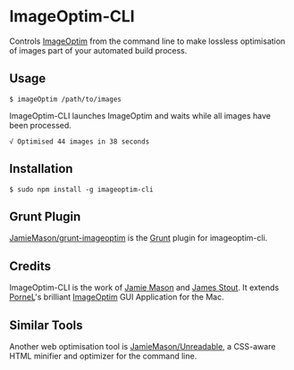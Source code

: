 # ImageOptim-CLI

Controls [ImageOptim](http://imageoptim.com) from the command line to make lossless optimisation of images part of your automated build process.

## Usage

    $ imageOptim /path/to/images

ImageOptim-CLI launches ImageOptim and waits while all images have been processed.

    √ Optimised 44 images in 38 seconds

## Installation

    $ sudo npm install -g imageoptim-cli

## Grunt Plugin

[JamieMason/grunt-imageoptim](https://github.com/JamieMason/grunt-imageoptim) is the [Grunt](http://gruntjs.com) plugin for imageoptim-cli.

## Credits

ImageOptim-CLI is the work of [Jamie Mason](https://github.com/JamieMason) and [James Stout](https://github.com/jamesstout). It extends [PorneL](https://github.com/pornel)'s brilliant [ImageOptim](https://github.com/pornel/ImageOptim) GUI Application for the Mac.

## Similar Tools

Another web optimisation tool is [JamieMason/Unreadable](https://github.com/JamieMason/Unreadable), a CSS-aware HTML minifier and optimizer for the command line.
